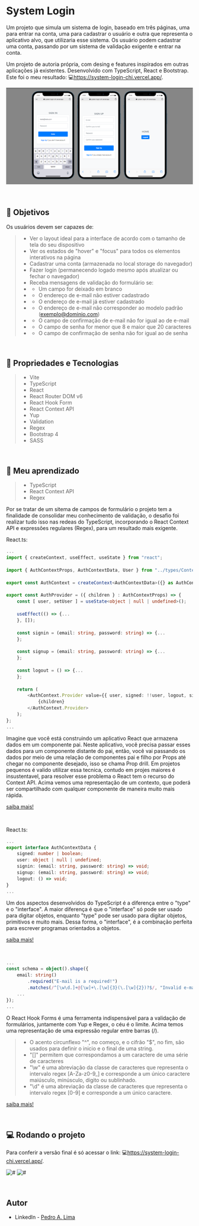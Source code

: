 # System Login

Um projeto que simula um sistema de login, baseado em três páginas, uma para entrar na conta, uma para cadastrar o usuário e outra que representa o aplicativo alvo, que utilizaria esse sistema. Os usuário podem cadastrar uma conta, passando por um sistema de validação exigente e entrar na conta.

Um projeto de autoria própria, com desing e features inspirados em outras aplicações já existentes. Desenvolvido com TypeScript, React e Bootstrap. Este foi o meu resultado: 💻<https://system-login-chi.vercel.app/>.

![#](./public/Frame1.png)

</br>

## 🎯 Objetivos

Os usuários devem ser capazes de:

> - Ver o layout ideal para a interface de acordo com o tamanho de tela do seu dispositivo
> - Ver os estados de "hover" e "focus" para todos os elementos interativos na página
> - Cadastrar uma conta (armazenada no local storage do navegador)
> - Fazer login (permanecendo logado mesmo após atualizar ou fechar o navegador)
> - Receba mensagens de validação do formulário se:
> - * Um campo for deixado em branco
> - * O endereço de e-mail não estiver cadastrado
> - * O endereço de e-mail já estiver cadastrado
> - * O endereço de e-mail não corresponder ao modelo padrão (exemplo@dominio.com)
> - * O campo de confirmação de e-mail não for igual ao de e-mail
> - * O campo de senha for menor que 8 e maior que 20 caracteres
> - * O campo de confirmação de senha não for igual ao de senha

</br>

## 🔧 Propriedades e Tecnologias

> - Vite
> - TypeScript
> - React
> - React Router DOM v6
> - React Hook Form
> - React Context API
> - Yup
> - Validation
> - Regex
> - Bootstrap 4
> - SASS

</br>

## 🧠 Meu aprendizado

> - TypeScript
> - React Context API
> - Regex

Por se tratar de um sitema de campos de formulário o projeto tem a finalidade de consolidar meu conhecimento de validação, o desafio foi realizar tudo isso nas redeas do TypeScript, incorporando o React Context API e expressões regulares (Regex), para um resultado mais exigente.

React.ts:
```ts
...
import { createContext, useEffect, useState } from "react";

import { AuthContextProps, AuthContextData, User } from "../types/Context";

export const AuthContext = createContext<AuthContextData>({} as AuthContextData);

export const AuthProvider = ({ children } : AuthContextProps) => {
	const [ user, setUser ] = useState<object | null | undefined>();

	useEffect(() => {...
	}, []);

	const signin = (email: string, password: string) => {...
	};

	const signup = (email: string, password: string) => {...
	};

	const logout = () => {...
	};

	return (
		<AuthContext.Provider value={{ user, signed: !!user, logout, signup, signin }}>
			{children}
		</AuthContext.Provider>
	);
};
...
```

Imagine que você está construindo um aplicativo React que armazena dados em um componente pai. Neste aplicativo, você precisa passar esses dados para um componente distante do pai, então, você vai passando os dados por meio de uma relação de componentes pai e filho por Props até chegar no componente desejado, isso se chama Prop drill. Em projetos pequenos é valido utilizar essa tecnica, contudo em projes maiores é insustentavel, para resolver esse problema o React tem o recurso do Context API. Acima vemos uma representação de um contexto, que poderá ser compartilhado com qualquer componente de maneira muito mais rápida.

[saiba mais!](https://www.codecademy.com/resources/docs/react/context)

</br>

React.ts:
```ts
...
export interface AuthContextData {
    signed: number | boolean;
    user: object | null | undefined;
    signin: (email: string, password: string) => void;
    signup: (email: string, password: string) => void;
    logout: () => void;
}
...
```

Um dos aspectos desenvolvidos do TypeScript é a diferença entre o "type" e o "interface". A maior diferença é que o "interface" só pode ser usado para digitar objetos, enquanto "type" pode ser usado para digitar objetos, primitivos e muito mais. Dessa forma, o  "interface", é a combinação perfeita para escrever programas orientados a objetos.

[saiba mais!](https://www.typescriptlang.org/docs/handbook/interfaces.html)

</br>

```ts
...
const schema = object().shape({
	email: string()
		.required("E-mail is a required!")
		.matches(/^[\w\d.]+@[\w]+\.[\w]{3}(\.[\w]{2})?$/, "Invalid e-mail"),
	...
});
...
```

O React Hook Forms é uma ferramenta indispensável para a validação de formulários, juntamente com Yup e Regex, o céu é o limite. Acima temos uma representação de uma expressão regular entre barras (/). 
> - O acento circunflexo "^", no começo, e o cifrão "$", no fim, são usados para definir o inicio e o final de uma string.
> - "[]" permitem que correspondamos a um caractere de uma série de caracteres
> - "\w" é uma abreviação da classe de caracteres que representa o intervalo regex [A-Za-z0-9_] e corresponde a um único caractere maiúsculo, minúsculo, dígito ou sublinhado.
> - "\d" é uma abreviação da classe de caracteres que representa o intervalo regex [0-9] e corresponde a um único caractere.

[saiba mais!](https://developer.mozilla.org/pt-BR/docs/Web/JavaScript/Guide/Regular_expressions)

</br>

## 💻 Rodando o projeto

Para conferir a versão final é só acessar o link: 💻<https://system-login-chi.vercel.app/>.

![#](./public/signup.gif) ![#](./public/signup-already.gif)

</br>

## Autor

- LinkedIn - [Pedro A. Lima](https://www.linkedin.com/in/pedroalima6/)
